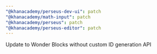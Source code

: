 ```yaml
---
"@khanacademy/perseus-dev-ui": patch
"@khanacademy/math-input": patch
"@khanacademy/perseus": patch
"@khanacademy/perseus-editor": patch
---
```


Update to Wonder Blocks without custom ID generation API
